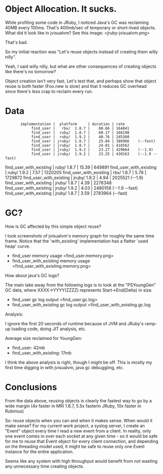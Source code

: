 # Object Allocation. It sucks.

While profiling some code in JRuby, I noticed Java's GC was reclaiming 40MB
every 100ms. That's 400mb/sec of temporary or short-lived objects. What did
it look like in jvisualvm? See this image: <jruby-jvisualvm.png>

That's bad.

So my initial reaction was "Let's reuse objects instead of creating them willy nilly".

Yeah, I said willy nilly, but what are other consequences of creating objects like there's no tomorrow?

Object creation isn't very fast. Let's test that, and perhaps show that object
reuse is both faster (Foo.new is slow) and that it reduces GC overhead since
there's less crap to reclaim every run.

# Data


           implementation |  platform     | duration | rate
                find_user |   rbx/  1.8.7 |    60.66 | 164841
                find_user |  ruby/  1.8.7 |    60.17 | 166198
                find_user |  ruby/  1.9.2 |    40.76 | 245360
                find_user | jruby/  1.8.7 |    25.84 | 386966    (--fast)
                find_user | jruby/  1.8.7 |    24.01 | 416562
                find_user | jruby/  1.9.2 |    23.27 | 429664    (--1.9)
                find_user | jruby/  1.9.2 |    23.25 | 430163    (--1.9 --fast)
  find_user_with_existing |  ruby/  1.8.7 |    15.39 | 649891
  find_user_with_existing |  ruby/  1.9.2 |     7.57 | 1320205
  find_user_with_existing |   rbx/  1.8.7 |     5.78 | 1729872
  find_user_with_existing | jruby/  1.9.2 |     4.94 | 2025521   (--1.9)
  find_user_with_existing | jruby/  1.8.7 |     4.39 | 2276348
  find_user_with_existing | jruby/  1.9.2 |     4.03 | 2480158   (--1.9 --fast)
  find_user_with_existing | jruby/  1.8.7 |     3.59 | 2783964   (--fast)

# GC?

How is GC affected by this simple object reuse?

I took screenshots of jvisualvm's memory graph for roughly the same time frame.
Notice that the 'with_existing' implementation has a flatter 'used heap' curve.

* find_user memory usage <find_user.memory.png>
* find_user_with_existing memory usage <find_user_with_existing.memory.png>

How about java's GC logs?

The main take away from the following logs is to look at the "PSYoungGen" GC
data, where XXXX->YYYY(ZZZZ) represents Start->End(Delta) in size.

* find_user gc log output <find_user.gc.log>
* find_user_with_existing gc log output <find_user_with_existing.gc.log

Analysis:

I ignore the first 20 seconds of runtime because of JVM and JRuby's ramp-up  loading code, doing JIT analysis, etc.

Average size reclaimed for YoungGen:

* find_user: 42mb
* find_user_with_existing: 17mb

I think the above analysis is right, though I might be off. This is mostly my first time digging in with jvisualvm, java gc debuggiing, etc.

# Conclusions

From the data above, reusing objects is clearly the fastest way to go by a wide
margin (4x faster in MRI 1.8.7, 5.5x fasterin JRuby, 10x faster in Rubinius)

So: reuse objects when you can and when it makes sense. When would it make
sense? For my current work project, a syslog server, I create an "Event" object
every time I read a new event from a client. In reality, only one event comes
in over each socket at any given time - so it would be safe for me to reuse
that Event object for every client connection, and depending on the threading
model used, it might be safe to reuse only one Event instance for the entire
application.

Seems like any system with high throughput would benefit from not wasting any
unnecessary time creating objects.
